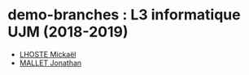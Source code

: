 # demo-branches : L3 informatique UJM (2018-2019)

* [LHOSTE Mickaël](students/mlhoste.md "Mickaël LHOSTE, mlhoste pour les intimes...")
* [MALLET Jonathan](students/jmallet.md "Jonathan MALLET, jmallet")